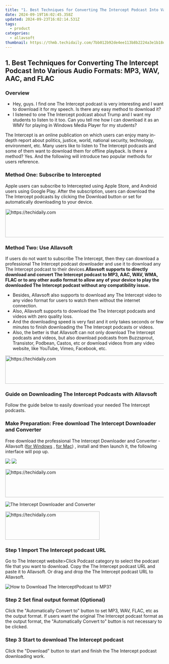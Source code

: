 ```yaml
---
title: "1. Best Techniques for Converting The Intercept Podcast Into Various Audio Formats: MP3, WAV, AAC, and FLAC"
date: 2024-09-19T16:02:45.358Z
updated: 2024-09-23T16:02:14.531Z
tags:
  - product
categories:
  - allavsoft
thumbnail: https://thmb.techidaily.com/7bb012b92de4ee113b8b2224a3e1b18d05f55b62d2c42b5ff5a9529a6741acc4.jpg
---
```


## 1. Best Techniques for Converting The Intercept Podcast Into Various Audio Formats: MP3, WAV, AAC, and FLAC

### Overview

* Hey, guys. I find one The Intercept podcast is very interesting and I want to download it for my speech. Is there any easy method to download it?
* I listened to one The Intercept podcast about Trump and I want my students to listen to it too. Can you tell me how I can download it as an WMV for playing in Windows Media Player for my students?

The Intercept is an online publication on which users can enjoy many in-depth report about politics, justice, world, national security, technology, environment, etc. Many users like to listen to The Intercept podcasts and some of them want to download them for offline playback. Is there a method? Yes. And the following will introduce two popular methods for users reference.

### Method One: Subscribe to Intercepted

Apple users can subscribe to Intercepted using Apple Store, and Android users using Google Play. After the subscription, users can download the The Intercept podcasts by clicking the Download button or set for automatically downloading to your device.

<!-- affiliate ads begin -->
<a href="https://laganoo.pxf.io/c/5597632/1484909/16446" target="_top" id="1484909">
  <img src="//a.impactradius-go.com/display-ad/16446-1484909" border="0" alt="https://techidaily.com" width="728" height="90"/>
</a>
<img height="0" width="0" src="https://laganoo.pxf.io/i/5597632/1484909/16446" style="position:absolute;visibility:hidden;" border="0" />
<!-- affiliate ads end -->

### Method Two: Use Allavsoft

If users do not want to subscribe The Intercept, then they can download a professional The Intercept podcast downloader and use it to download any The Intercept podcast to their devices.**Allavsoft supports to directly download and convert The Intercept podcast to MP3, AAC, WAV, WMA, FLAC or to any other audio format to allow any of your device to play the downloaded The Intercept podcast without any compatibility issue.**

* Besides, Allavsoft also supports to download any The Intercept video to any video format for users to watch them without the internet connection.
* Also, Allavsoft supports to download the The Intercept podcasts and videos with zero quality loss.
* And the downloading speed is very fast and it only takes seconds or few minutes to finish downloading the The Intercept podcasts or videos.
* Also, the better is that Allavsoft can not only download The Intercept podcasts and videos, but also download podcasts from Buzzsprout, Transistor, Podbean, Castos, etc or download videos from any video website, like YouTube, Vimeo, Facebook, etc.

<!-- affiliate ads begin -->
<a href="https://imp.i357552.net/c/5597632/1030380/11832" target="_top" id="1030380">
  <img src="//a.impactradius-go.com/display-ad/11832-1030380" border="0" alt="https://techidaily.com" width="720" height="90"/>
</a>
<img height="0" width="0" src="https://imp.i357552.net/i/5597632/1030380/11832" style="position:absolute;visibility:hidden;" border="0" />
<!-- affiliate ads end -->

### Guide on Downloading The Intercept Podcasts with Allavsoft

Follow the guide below to easily download your needed The Intercept podcasts.

### Make Preparation: Free download The Intercept Downloader and Converter

Free download the professional The Intercept Downloader and Converter - Allavsoft ([for Windows](https://tools.techidaily.com/allavsoft/products/) , [for Mac](https://tools.techidaily.com/allavsoft/products/)) , install and then launch it, the following interface will pop up.

[![](https://www.allavsoft.com/how-to/../images/how-to/free-download-win.jpg)](https://tools.techidaily.com/allavsoft/products/) [![](https://www.allavsoft.com/how-to/../images/how-to/free-download-mac.jpg)](https://tools.techidaily.com/allavsoft/products/)

<!-- affiliate ads begin -->
<a href="https://ursime.pxf.io/c/5597632/2136545/16384" target="_top" id="2136545">
  <img src="//a.impactradius-go.com/display-ad/16384-2136545" border="0" alt="https://techidaily.com" width="728" height="90"/>
</a>
<img height="0" width="0" src="https://ursime.pxf.io/i/5597632/2136545/16384" style="position:absolute;visibility:hidden;" border="0" />
<!-- affiliate ads end -->

![The Intercept Downloader and Converter](https://www.allavsoft.com/how-to/../images/allavsoft/screen-shot-600.jpg)

<!-- affiliate ads begin -->
<a href="https://aligracehair.sjv.io/c/5597632/1934254/19272" target="_top" id="1934254">
  <img src="//a.impactradius-go.com/display-ad/19272-1934254" border="0" alt="https://techidaily.com" width="300" height="90"/>
</a>
<img height="0" width="0" src="https://aligracehair.sjv.io/i/5597632/1934254/19272" style="position:absolute;visibility:hidden;" border="0" />
<!-- affiliate ads end -->

### Step 1 Import The Intercept podcast URL

Go to The Intercept website>Click Podcast category to select the podcast file that you want to download. Copy the The Intercept podcast URL and paste it to Allavsoft. Or drag and drop the The Intercept podcast URL to Allavsoft.

![How to Download The InterceptPodcast to MP3?](https://www.allavsoft.com/how-to/../images/how-to/download-rtmp-video/download-rtmp-video.jpg)

### Step 2 Set final output format (Optional)

Click the "Automatically Convert to" button to set MP3, WAV, FLAC, etc as the output format. If users want the original The Intercept podcast format as the output format, the "Automatically Convert to" button is not necessary to be clicked.

### Step 3 Start to download The Intercept podcast

Click the "Download" button to start and finish the The Intercept podcast downloading work.

<ins class="adsbygoogle"
     style="display:block"
     data-ad-format="autorelaxed"
     data-ad-client="ca-pub-7571918770474297"
     data-ad-slot="1223367746"></ins>

<ins class="adsbygoogle"
     style="display:block"
     data-ad-client="ca-pub-7571918770474297"
     data-ad-slot="8358498916"
     data-ad-format="auto"
     data-full-width-responsive="true"></ins>



